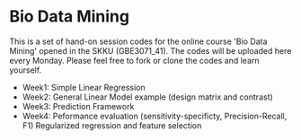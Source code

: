 # Bio Data Mining
This is a set of hand-on session codes for the online course 'Bio Data Mining' opened in the SKKU (GBE3071_41). 
The codes will be uploaded here every Monday. Please feel free to fork or clone the codes and learn yourself. 

- Week1: Simple Linear Regression
- Week2: General Linear Model example (design matrix and contrast)
- Week3: Prediction Framework
- Week4: Peformance evaluation (sensitivity-specificty, Precision-Recall, F1)
         Regularized regression and feature selection
